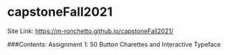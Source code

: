 # capstoneFall2021

Site Link: https://m-ronchetto.github.io/capstoneFall2021/

###Contents:
Assignment 1: 50 Button Charettes and Interactive Typeface

